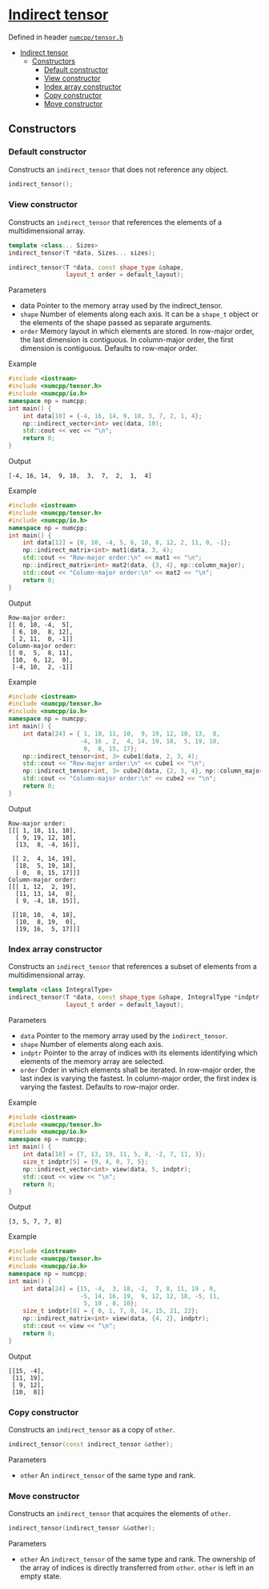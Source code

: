 # [Indirect tensor](readme.md)

Defined in header [`numcpp/tensor.h`](/include/numcpp/tensor.h)

- [Indirect tensor](#indirect-tensor)
  - [Constructors](#constructors)
    - [Default constructor](#default-constructor)
    - [View constructor](#view-constructor)
    - [Index array constructor](#index-array-constructor)
    - [Copy constructor](#copy-constructor)
    - [Move constructor](#move-constructor)

## Constructors

### Default constructor

Constructs an `indirect_tensor` that does not reference any object.
```cpp
indirect_tensor();
```

### View constructor

Constructs an `indirect_tensor` that references the elements of a multidimensional array.
```cpp
template <class... Sizes>
indirect_tensor(T *data, Sizes... sizes);

indirect_tensor(T *data, const shape_type &shape,
                layout_t order = default_layout);
```

Parameters

* data Pointer to the memory array used by the indirect_tensor.
 * `shape` Number of elements along each axis. It can be a `shape_t` object or the elements of the shape passed as separate arguments.
 * `order` Memory layout in which elements are stored. In row-major order, the last dimension is contiguous. In column-major order, the first dimension is contiguous. Defaults to row-major order.

Example

```cpp
#include <iostream>
#include <numcpp/tensor.h>
#include <numcpp/io.h>
namespace np = numcpp;
int main() {
    int data[10] = {-4, 16, 14, 9, 18, 3, 7, 2, 1, 4};
    np::indirect_vector<int> vec(data, 10);
    std::cout << vec << "\n";
    return 0;
}
```

Output

```
[-4, 16, 14,  9, 18,  3,  7,  2,  1,  4]
```

Example

```cpp
#include <iostream>
#include <numcpp/tensor.h>
#include <numcpp/io.h>
namespace np = numcpp;
int main() {
    int data[12] = {0, 10, -4, 5, 6, 10, 8, 12, 2, 11, 0, -1};
    np::indirect_matrix<int> mat1(data, 3, 4);
    std::cout << "Row-major order:\n" << mat1 << "\n";
    np::indirect_matrix<int> mat2(data, {3, 4}, np::column_major);
    std::cout << "Column-major order:\n" << mat2 << "\n";
    return 0;
}
```

Output

```
Row-major order:
[[ 0, 10, -4,  5],
 [ 6, 10,  8, 12],
 [ 2, 11,  0, -1]]
Column-major order:
[[ 0,  5,  8, 11],
 [10,  6, 12,  0],
 [-4, 10,  2, -1]]
```

Example

```cpp
#include <iostream>
#include <numcpp/tensor.h>
#include <numcpp/io.h>
namespace np = numcpp;
int main() {
    int data[24] = { 1, 18, 11, 10,  9, 19, 12, 10, 13,  8,
                    -4, 16 , 2,  4, 14, 19, 18,  5, 19, 18,
                     0,  0, 15, 17};
    np::indirect_tensor<int, 3> cube1(data, 2, 3, 4);
    std::cout << "Row-major order:\n" << cube1 << "\n";
    np::indirect_tensor<int, 3> cube2(data, {2, 3, 4}, np::column_major);
    std::cout << "Column-major order:\n" << cube2 << "\n";
    return 0;
}
```

Output

```
Row-major order:
[[[ 1, 18, 11, 10],
  [ 9, 19, 12, 10],
  [13,  8, -4, 16]],

 [[ 2,  4, 14, 19],
  [18,  5, 19, 18],
  [ 0,  0, 15, 17]]]
Column-major order:
[[[ 1, 12,  2, 19],
  [11, 13, 14,  0],
  [ 9, -4, 18, 15]],

 [[18, 10,  4, 18],
  [10,  8, 19,  0],
  [19, 16,  5, 17]]]
```

### Index array constructor

Constructs an `indirect_tensor` that references a subset of elements from a multidimensional array.
```cpp
template <class IntegralType>
indirect_tensor(T *data, const shape_type &shape, IntegralType *indptr,
                layout_t order = default_layout);
```

Parameters

* `data` Pointer to the memory array used by the `indirect_tensor`.
* `shape` Number of elements along each axis.
* `indptr` Pointer to the array of indices with its elements identifying which elements of the memory array are selected.
* `order` Order in which elements shall be iterated. In row-major order, the last index is varying the fastest. In column-major order, the first index is varying the fastest. Defaults to row-major order.

Example

```cpp
#include <iostream>
#include <numcpp/tensor.h>
#include <numcpp/io.h>
namespace np = numcpp;
int main() {
    int data[10] = {7, 13, 19, 11, 5, 8, -2, 7, 11, 3};
    size_t indptr[5] = {9, 4, 0, 7, 5};
    np::indirect_vector<int> view(data, 5, indptr);
    std::cout << view << "\n";
    return 0;
}
```

Output

```
[3, 5, 7, 7, 8]
```

Example

```cpp
#include <iostream>
#include <numcpp/tensor.h>
#include <numcpp/io.h>
namespace np = numcpp;
int main() {
    int data[24] = {15, -4,  3, 18, -2,  7, 8, 11, 19 , 0,
                    -5, 14, 16, 19,  9, 12, 12, 18, -5, 11,
                     5, 10 , 8, 10};
    size_t indptr[8] = { 0, 1, 7, 8, 14, 15, 21, 22};
    np::indirect_matrix<int> view(data, {4, 2}, indptr);
    std::cout << view << "\n";
    return 0;
}
```

Output

```
[[15, -4],
 [11, 19],
 [ 9, 12],
 [10,  8]]
```

### Copy constructor

Constructs an `indirect_tensor` as a copy of `other`.
```cpp
indirect_tensor(const indirect_tensor &other);
```

Parameters

* `other` An `indirect_tensor` of the same type and rank.

### Move constructor

Constructs an `indirect_tensor` that acquires the elements of `other`.
```cpp
indirect_tensor(indirect_tensor &&other);
```

Parameters

* `other` An `indirect_tensor` of the same type and rank. The ownership of the array of indices is directly transferred from `other`. `other` is left in an empty state.
